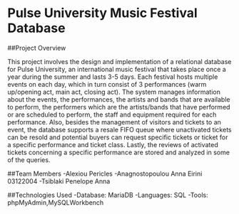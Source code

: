 # Pulse University Music Festival Database
##Project Overview

This project involves the design and implementation of a relational database for Pulse University, an international music festival that takes place once a year during the summer and lasts 3-5 days. Each festival hosts multiple events on each day, which in turn consist of 3 performances (warm up/opening act, main act, closing act). The system manages information about the events, the performances, the artists and bands that are available to perform, the performers which are the artists/bands that have performed or are scheduled to perform, the staff and equipment required for each performance. Also, besides the management of visitors and tickets to an event, the database supports a resale FIFO queue where unactivated tickets can be resold and potential buyers can request specific tickets or ticket for a specific performance and ticket class. Lastly, the reviews of activated tickets concerning a specific performance are stored and analyzed in some of the queries.

##Team Members
-Alexiou Pericles
-Anagnostopoulou Anna Eirini 03122004
-Tsiblaki Penelope Anna

##Technologies Used
-Database: MariaDB
-Languages: SQL
-Tools: phpMyAdmin,MySQLWorkbench





